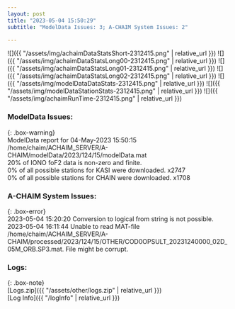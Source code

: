 ```yaml
---
layout: post
title: "2023-05-04 15:50:29"
subtitle: "ModelData Issues: 3; A-CHAIM System Issues: 2"

---
```


![]({{ "/assets/img/achaimDataStatsShort-2312415.png" | relative_url }})
![]({{ "/assets/img/achaimDataStatsLong00-2312415.png" | relative_url }})
![]({{ "/assets/img/achaimDataStatsLong01-2312415.png" | relative_url }})
![]({{ "/assets/img/achaimDataStatsLong02-2312415.png" | relative_url }})
![]({{ "/assets/img/modelDataDataStats-2312415.png" | relative_url }})
![]({{ "/assets/img/modelDataStationStats-2312415.png" | relative_url }})
![]({{ "/assets/img/achaimRunTime-2312415.png" | relative_url }})


### ModelData Issues:  
  
{: .box-warning}  
 ModelData report for 04-May-2023 15:50:15   
 /home/chaim/ACHAIM_SERVER/A-CHAIM/modelData/2023/124/15/modelData.mat   
 20% of IONO foF2 data is non-zero and finite.   
 0% of all possible stations for KASI were downloaded. x2747   
 0% of all possible stations for CHAIN were downloaded. x1708   
  
### A-CHAIM System Issues:  
  
{: .box-error}  
2023-05-04 15:20:20 Conversion to logical from string is not possible.  
2023-05-04 16:11:44 Unable to read MAT-file /home/chaim/ACHAIM_SERVER/A-CHAIM/processed/2023/124/15/OTHER/COD0OPSULT_20231240000_02D_05M_ORB.SP3.mat. File might be corrupt.  

### Logs:  
  
{: .box-note}  
[Logs.zip]({{ "/assets/other/logs.zip" | relative_url }})  
[Log Info]({{ "/logInfo" | relative_url }})  

